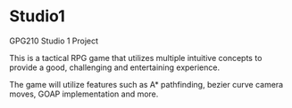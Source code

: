 # Studio1
  GPG210
  Studio 1 Project
  
  This is a tactical RPG game that utilizes multiple intuitive concepts to provide a good, challenging and entertaining experience.
  
  The game will utilize features such as A* pathfinding, bezier curve camera moves, GOAP implementation and more.

